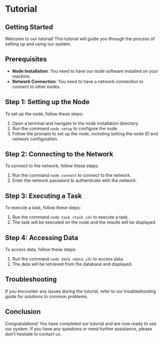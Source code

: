 Tutorial
========

Getting Started
---------------

Welcome to our tutorial! This tutorial will guide you through the process of setting up and using our system.

Prerequisites
-------------

* **Node Installation**: You need to have our node software installed on your machine.
* **Network Connection**: You need to have a network connection to connect to other nodes.

Step 1: Setting up the Node
---------------------------

To set up the node, follow these steps:

1. Open a terminal and navigate to the node installation directory.
2. Run the command `node setup` to configure the node.
3. Follow the prompts to set up the node, including setting the node ID and network configuration.

Step 2: Connecting to the Network
--------------------------------

To connect to the network, follow these steps:

1. Run the command `node connect` to connect to the network.
2. Enter the network password to authenticate with the network.

Step 3: Executing a Task
-------------------------

To execute a task, follow these steps:

1. Run the command `node task <task_id>` to execute a task.
2. The task will be executed on the node and the results will be displayed.

Step 4: Accessing Data
---------------------

To access data, follow these steps:

1. Run the command `node data <data_id>` to access data.
2. The data will be retrieved from the database and displayed.

Troubleshooting
---------------

If you encounter any issues during the tutorial, refer to our troubleshooting guide for solutions to common problems.

Conclusion
----------

Congratulations! You have completed our tutorial and are now ready to use our system. If you have any questions or need further assistance, please don't hesitate to contact us.
